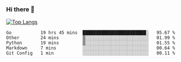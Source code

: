 ### Hi there 👋

<!--
**3Xpl0it3r/3Xpl0it3r** is a ✨ _special_ ✨ repository because its `README.md` (this file) appears on your GitHub profile.

Here are some ideas to get you started:

- 🔭 I’m currently working on ...
- 🌱 I’m currently learning ...
- 👯 I’m looking to collaborate on ...
- 🤔 I’m looking for help with ...
- 💬 Ask me about ...
- 📫 How to reach me: ...
- 😄 Pronouns: ...
- ⚡ Fun fact: ...
-->


[![Top Langs](https://github-readme-stats.vercel.app/api/top-langs/?username=3Xpl0it3r&layout=compact)](https://github.com/3Xpl0it3r/3Xpl0it3r)

<!--START_SECTION:waka-->
```text
Go           19 hrs 45 mins  ████████████████████████░   95.67 % 
Other        24 mins         ▒░░░░░░░░░░░░░░░░░░░░░░░░   01.99 % 
Python       19 mins         ▒░░░░░░░░░░░░░░░░░░░░░░░░   01.55 % 
Markdown     7 mins          ░░░░░░░░░░░░░░░░░░░░░░░░░   00.64 % 
Git Config   1 min           ░░░░░░░░░░░░░░░░░░░░░░░░░   00.11 % 
```
<!--END_SECTION:waka-->
